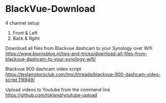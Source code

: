 # BlackVue-Download

4 channel setup
1) Front & Left
2) Back & Rgiht

Download all files from Blackvue dashcam to your Synology over Wifi
https://www.bjornsblog.nl/tips-and-tricks/download-all-files-from-blackvue-dashcam-to-your-synology-wifi/

Blackvue 900 dashcam video script
https://teslamotorsclub.com/tmc/threads/blackvue-900-dashcam-video-script.116949/

Upload videos to Youtube from the command line
https://github.com/tokland/youtube-upload
